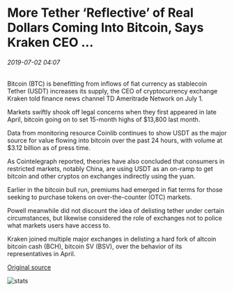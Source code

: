 # More Tether ‘Reflective’ of Real Dollars Coming Into Bitcoin, Says Kraken CEO ...

###### 2019-07-02 04:07

Bitcoin (BTC) is benefitting from inflows of fiat currency as stablecoin Tether (USDT) increases its supply, the CEO of cryptocurrency exchange Kraken told finance news channel TD Ameritrade Network on July 1.

Markets swiftly shook off legal concerns when they first appeared in late April, bitcoin going on to set 15-month highs of $13,800 last month.

Data from monitoring resource Coinlib continues to show USDT as the major source for value flowing into bitcoin over the past 24 hours, with volume at $3.12 billion as of press time.

As Cointelegraph reported, theories have also concluded that consumers in restricted markets, notably China, are using USDT as an on-ramp to get bitcoin and other cryptos on exchanges indirectly using the yuan.

Earlier in the bitcoin bull run, premiums had emerged in fiat terms for those seeking to purchase tokens on over-the-counter (OTC) markets.

Powell meanwhile did not discount the idea of delisting tether under certain circumstances, but likewise considered the role of exchanges not to police what markets users have access to.

Kraken joined multiple major exchanges in delisting a hard fork of altcoin bitcoin cash (BCH), bitcoin SV (BSV), over the behavior of its representatives in April.

[Original source](https://cointelegraph.com/news/more-tether-reflective-of-real-dollars-coming-into-bitcoin-says-kraken-ceo)

![stats](https://c.statcounter.com/11760860/0/a89fa40b/1/ "stats")